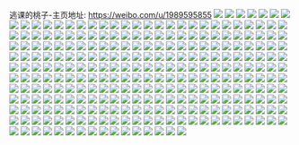 逃课的桃子-主页地址: https://weibo.com/u/1989595855 
![](https://wx4.sinaimg.cn/mw2000/7696d2cfly1h8rsn8zo21j22c0340hdv.jpg) 
![](https://wx4.sinaimg.cn/mw2000/7696d2cfly1h8rsni96u0j226h2wn4qr.jpg) 
![](https://wx4.sinaimg.cn/mw2000/7696d2cfly1h8rsndpzdmj22c0340npf.jpg) 
![](https://wx4.sinaimg.cn/mw2000/7696d2cfly1h8rsnrb6pqj22c0340e82.jpg) 
![](https://wx4.sinaimg.cn/mw2000/7696d2cfly1h8rsog6d0nj22642ss4qp.jpg) 
![](https://wx4.sinaimg.cn/mw2000/7696d2cfly1h8rsnfh5tsj22c03407wj.jpg) 
![](https://wx4.sinaimg.cn/mw2000/7696d2cfly1h8rsncfyd2j22072jcu0y.jpg) 
![](https://wx4.sinaimg.cn/mw2000/7696d2cfly1h8rsngicapj22c0340e82.jpg) 
![](https://wx4.sinaimg.cn/mw2000/7696d2cfly1h6l0s0pf6hj22c03404qr.jpg) 
![](https://wx4.sinaimg.cn/mw2000/7696d2cfly1h6l0s1uxkhj22c03401ky.jpg) 
![](https://wx4.sinaimg.cn/mw2000/7696d2cfly1h6l0s30frcj22c0340u0x.jpg) 
![](https://wx4.sinaimg.cn/mw2000/7696d2cfly1h6l0s3yno2j22c035ik3e.jpg) 
![](https://wx4.sinaimg.cn/mw2000/7696d2cfly1h6l0s4qtevj22c0340n3q.jpg) 
![](https://wx4.sinaimg.cn/mw2000/7696d2cfly1h6l0s5scuwj22c03407wh.jpg) 
![](https://wx4.sinaimg.cn/mw2000/7696d2cfly1h6l0s7kaarj220l2sq4qs.jpg) 
![](https://wx4.sinaimg.cn/mw2000/7696d2cfly1h6l0s8pvh9j22c03407wh.jpg) 
![](https://wx4.sinaimg.cn/mw2000/7696d2cfly1h6glsh19fbj21ex1w4qv5.jpg) 
![](https://wx4.sinaimg.cn/mw2000/7696d2cfly1h6glsjyi4tj224f324kjm.jpg) 
![](https://wx4.sinaimg.cn/mw2000/7696d2cfly1h6glsmw8u6j22c03404ez.jpg) 
![](https://wx4.sinaimg.cn/mw2000/7696d2cfly1h6glsejuejj22c0340438.jpg) 
![](https://wx4.sinaimg.cn/mw2000/7696d2cfly1h6glsf6418j20wh16kad7.jpg) 
![](https://wx4.sinaimg.cn/mw2000/7696d2cfly1h6glspotn6j22c0340qv7.jpg) 
![](https://wx4.sinaimg.cn/mw2000/7696d2cfly1h6glsfjik7j20wh16n10e.jpg) 
![](https://wx4.sinaimg.cn/mw2000/7696d2cfly1h6glsrlzuvj21o028117t.jpg) 
![](https://wx4.sinaimg.cn/mw2000/7696d2cfly1h6glss6looj20wg16g401.jpg) 
![](https://wx4.sinaimg.cn/mw2000/7696d2cfly1h646b0uhk2j21qp2hunpe.jpg) 
![](https://wx4.sinaimg.cn/mw2000/7696d2cfly1h646bnjol6j22c0340kjn.jpg) 
![](https://wx4.sinaimg.cn/mw2000/7696d2cfly1h646br8w37j22c0340b2a.jpg) 
![](https://wx4.sinaimg.cn/mw2000/7696d2cfly1h646awzo1pj22c03407wi.jpg) 
![](https://wx4.sinaimg.cn/mw2000/7696d2cfly1h5z4ssd7akj22c0340e83.jpg) 
![](https://wx4.sinaimg.cn/mw2000/7696d2cfly1h5z4spjv1oj22c0340tnu.jpg) 
![](https://wx4.sinaimg.cn/mw2000/7696d2cfly1h5z4svb3x8j22c0340gzf.jpg) 
![](https://wx4.sinaimg.cn/mw2000/7696d2cfly1h5z4t42yeuj22512sg4qr.jpg) 
![](https://wx4.sinaimg.cn/mw2000/7696d2cfly1h5z4sxtexmj22c0340npe.jpg) 
![](https://wx4.sinaimg.cn/mw2000/7696d2cfly1h5z4t161nkj22c0340hdv.jpg) 
![](https://wx4.sinaimg.cn/mw2000/7696d2cfly1h5ukjgqfgsj22c03401l1.jpg) 
![](https://wx4.sinaimg.cn/mw2000/7696d2cfly1h5ukj6d5haj22c0340b2a.jpg) 
![](https://wx4.sinaimg.cn/mw2000/7696d2cfly1h5ukjjtacvj22c0340hdw.jpg) 
![](https://wx4.sinaimg.cn/mw2000/7696d2cfly1h5ukjdzzi5j22c0340nph.jpg) 
![](https://wx4.sinaimg.cn/mw2000/7696d2cfly1h5ukj90scuj22c03407wk.jpg) 
![](https://wx4.sinaimg.cn/mw2000/7696d2cfly1h5ukj34qbqj22ax3407wi.jpg) 
![](https://wx4.sinaimg.cn/mw2000/7696d2cfly1h5ukj4vfktj22c03404qq.jpg) 
![](https://wx4.sinaimg.cn/mw2000/7696d2cfly1h5ukjlsfkaj22c033yx6q.jpg) 
![](https://wx4.sinaimg.cn/mw2000/7696d2cfly1h5ukjamwxqj22c03407wi.jpg) 
![](https://wx4.sinaimg.cn/mw2000/7696d2cfly1h5pzcal3e1j22c0340qv6.jpg) 
![](https://wx4.sinaimg.cn/mw2000/7696d2cfly1h5pzclylv2j21o0280qv6.jpg) 
![](https://wx4.sinaimg.cn/mw2000/7696d2cfly1h5pzcito9mj21o0280x6q.jpg) 
![](https://wx4.sinaimg.cn/mw2000/7696d2cfly1h5pzckfx59j22c0340kjm.jpg) 
![](https://wx4.sinaimg.cn/mw2000/7696d2cfly1h5c2dqzrwnj22c0340kjn.jpg) 
![](https://wx4.sinaimg.cn/mw2000/7696d2cfly1h5c2dshpcvj22c03407wh.jpg) 
![](https://wx4.sinaimg.cn/mw2000/7696d2cfly1h5c2dw38fjj22c0340e83.jpg) 
![](https://wx4.sinaimg.cn/mw2000/7696d2cfly1h5c2e1gi5ej22c0340e82.jpg) 
![](https://wx4.sinaimg.cn/mw2000/7696d2cfly1h5c2e3n98kj229o31ee82.jpg) 
![](https://wx4.sinaimg.cn/mw2000/7696d2cfly1h5c2e5ffnhj22801o0npd.jpg) 
![](https://wx4.sinaimg.cn/mw2000/7696d2cfly1h5c2ec3cztj22c03407wj.jpg) 
![](https://wx4.sinaimg.cn/mw2000/7696d2cfly1h5c2ei69woj22bn340e83.jpg) 
![](https://wx4.sinaimg.cn/mw2000/7696d2cfly1h5c2eezz42j22c0340x6r.jpg) 
![](https://wx4.sinaimg.cn/mw2000/7696d2cfly1h4z72bizs1j222o33ye81.jpg) 
![](https://wx4.sinaimg.cn/mw2000/7696d2cfly1h4z727apb7j222o33yhdt.jpg) 
![](https://wx4.sinaimg.cn/mw2000/7696d2cfly1h4z725ndmqj222o33yu0x.jpg) 
![](https://wx4.sinaimg.cn/mw2000/7696d2cfly1h4z7282q3oj222o33yqv5.jpg) 
![](https://wx4.sinaimg.cn/mw2000/7696d2cfly1h4z729s8qjj222o33yqv5.jpg) 
![](https://wx4.sinaimg.cn/mw2000/7696d2cfly1h4z72aqliaj222o33ynpd.jpg) 
![](https://wx4.sinaimg.cn/mw2000/7696d2cfly1h4auv0cbuoj22a531k4qr.jpg) 
![](https://wx4.sinaimg.cn/mw2000/7696d2cfly1h4auuy7ky1j229a30d1kz.jpg) 
![](https://wx4.sinaimg.cn/mw2000/7696d2cfly1h44hqcy545j22c0340e86.jpg) 
![](https://wx4.sinaimg.cn/mw2000/7696d2cfly1h44hpvyu8yj22c0340x6t.jpg) 
![](https://wx4.sinaimg.cn/mw2000/7696d2cfly1h44hqkpwnuj22c0340u10.jpg) 
![](https://wx4.sinaimg.cn/mw2000/7696d2cfly1h44hq5k300j22ax340x6r.jpg) 
![](https://wx4.sinaimg.cn/mw2000/7696d2cfly1h44hqthtsej22b432uqv9.jpg) 
![](https://wx4.sinaimg.cn/mw2000/7696d2cfly1h44hq17e5ej22b3340u10.jpg) 
![](https://wx4.sinaimg.cn/mw2000/7696d2cfly1h44hqfo909j22c0340b2b.jpg) 
![](https://wx4.sinaimg.cn/mw2000/7696d2cfly1h44hpr1fdpj22b3340e83.jpg) 
![](https://wx4.sinaimg.cn/mw2000/7696d2cfly1h44hqp4bxij22c0340qv7.jpg) 
![](https://wx4.sinaimg.cn/mw2000/7696d2cfly1h2zeyw2h9fj21o0280kjl.jpg) 
![](https://wx4.sinaimg.cn/mw2000/7696d2cfly1h2zeyxdx3kj21ms26ehdt.jpg) 
![](https://wx4.sinaimg.cn/mw2000/7696d2cfly1h283jrw0ygj22c0340hdu.jpg) 
![](https://wx4.sinaimg.cn/mw2000/7696d2cfly1h283k0tcgbj22c03407wj.jpg) 
![](https://wx4.sinaimg.cn/mw2000/7696d2cfly1h283jtlkwij22c031wqv6.jpg) 
![](https://wx4.sinaimg.cn/mw2000/7696d2cfly1h283jvlupuj22c03407wi.jpg) 
![](https://wx4.sinaimg.cn/mw2000/7696d2cfly1h283jueet7j22c0340npd.jpg) 
![](https://wx4.sinaimg.cn/mw2000/7696d2cfly1h283jz9pbsj22c0340qv6.jpg) 
![](https://wx4.sinaimg.cn/mw2000/7696d2cfly1h283jxagqjj22c0340qv6.jpg) 
![](https://wx4.sinaimg.cn/mw2000/7696d2cfly1h283jq6qcuj21o0280x6p.jpg) 
![](https://wx4.sinaimg.cn/mw2000/7696d2cfly1gyoncj6zq7j23402c04qq.jpg) 
![](https://wx4.sinaimg.cn/mw2000/7696d2cfly1gyonckiwknj23402c07wj.jpg) 
![](https://wx4.sinaimg.cn/mw2000/7696d2cfly1gyonclyfmtj22c0340b2a.jpg) 
![](https://wx4.sinaimg.cn/mw2000/7696d2cfly1gyoncnbi7pj22c0340e82.jpg) 
![](https://wx4.sinaimg.cn/mw2000/7696d2cfly1gyoncoykokj22c0340u0y.jpg) 
![](https://wx4.sinaimg.cn/mw2000/7696d2cfly1gyonctuqo0j22c0340qv5.jpg) 
![](https://wx4.sinaimg.cn/mw2000/7696d2cfly1gyoncvu1hsj22c0340npf.jpg) 
![](https://wx4.sinaimg.cn/mw2000/7696d2cfly1gyoncsj3yzj22c0340x6r.jpg) 
![](https://wx4.sinaimg.cn/mw2000/7696d2cfly1gyoncgn775j22c0340qv7.jpg) 
![](https://wx4.sinaimg.cn/mw2000/7696d2cfly1gyoncy0mxkj22c03401kz.jpg) 
![](https://wx4.sinaimg.cn/mw2000/7696d2cfly1gxrkkidpp7j226b2y9qv5.jpg) 
![](https://wx4.sinaimg.cn/mw2000/7696d2cfly1gxrkkcio30j22c0340x6p.jpg) 
![](https://wx4.sinaimg.cn/mw2000/7696d2cfly1gxrkkec6rkj225130qkjm.jpg) 
![](https://wx4.sinaimg.cn/mw2000/7696d2cfly1gxrkkg8booj22c0340x6r.jpg) 
![](https://wx4.sinaimg.cn/mw2000/7696d2cfly1gxrkkalkewj22c0340hdv.jpg) 
![](https://wx4.sinaimg.cn/mw2000/7696d2cfly1gxrkkoyi62j22c0340b2a.jpg) 
![](https://wx4.sinaimg.cn/mw2000/7696d2cfly1gwzgniuprbj21o0280u0x.jpg) 
![](https://wx4.sinaimg.cn/mw2000/7696d2cfly1gwzgnq61ztj21o028nkjl.jpg) 
![](https://wx4.sinaimg.cn/mw2000/7696d2cfly1gwzgoavmhoj21lj257qv5.jpg) 
![](https://wx4.sinaimg.cn/mw2000/7696d2cfly1gwzgojeqvgj21o0280hdt.jpg) 
![](https://wx4.sinaimg.cn/mw2000/7696d2cfly1gwzgp3ptmkj21o028jnpd.jpg) 
![](https://wx4.sinaimg.cn/mw2000/7696d2cfly1gwzgpa05ewj21o0280hdt.jpg) 
![](https://wx4.sinaimg.cn/mw2000/7696d2cfly1gwzgpfmqetj21i81ydhdt.jpg) 
![](https://wx4.sinaimg.cn/mw2000/7696d2cfly1gwzgq74o3gj21o028fqv5.jpg) 
![](https://wx4.sinaimg.cn/mw2000/7696d2cfly1gwzgqhwl62j21kx23dkjl.jpg) 
![](https://wx4.sinaimg.cn/mw2000/7696d2cfly1gw8w13tgn9j21o0280npd.jpg) 
![](https://wx4.sinaimg.cn/mw2000/7696d2cfly1gw8w1aukn8j22c0340qv5.jpg) 
![](https://wx4.sinaimg.cn/mw2000/7696d2cfly1gw8w16c9skj21o02801ky.jpg) 
![](https://wx4.sinaimg.cn/mw2000/7696d2cfly1gw8w18q5wkj21o0280b29.jpg) 
![](https://wx4.sinaimg.cn/mw2000/7696d2cfly1gw8w11icudj22c03401l1.jpg) 
![](https://wx4.sinaimg.cn/mw2000/7696d2cfly1gw8w1f55zoj22c0340u0z.jpg) 
![](https://wx4.sinaimg.cn/mw2000/7696d2cfly1gw8w1kime6j22c035ahdw.jpg) 
![](https://wx4.sinaimg.cn/mw2000/7696d2cfly1gw8w1pe545j22c034yb2c.jpg) 
![](https://wx4.sinaimg.cn/mw2000/7696d2cfly1gw8w1ux2o2j22c03401kz.jpg) 
![](https://wx4.sinaimg.cn/mw2000/7696d2cfly1gw1sg4ydqyj21o0280x6p.jpg) 
![](https://wx4.sinaimg.cn/mw2000/7696d2cfly1gw1sg5pngej21o0280u0x.jpg) 
![](https://wx4.sinaimg.cn/mw2000/7696d2cfly1gw1sg6lhdpj21ly22uqv5.jpg) 
![](https://wx4.sinaimg.cn/mw2000/7696d2cfly1gw1sg3pgupj21o0280u0x.jpg) 
![](https://wx4.sinaimg.cn/mw2000/7696d2cfly1gw1sg7oppjj21o0280b2a.jpg) 
![](https://wx4.sinaimg.cn/mw2000/7696d2cfly1gw1sg8rsjlj21o02801ky.jpg) 
![](https://wx4.sinaimg.cn/mw2000/7696d2cfly1gw1sga4gppj21o02807wi.jpg) 
![](https://wx4.sinaimg.cn/mw2000/7696d2cfly1gw1sgaxjk1j21o0280x6p.jpg) 
![](https://wx4.sinaimg.cn/mw2000/7696d2cfly1gw1sgc6mk2j21o0280b2a.jpg) 
![](https://wx4.sinaimg.cn/mw2000/7696d2cfly1gvzieyvxzaj22801o0hdu.jpg) 
![](https://wx4.sinaimg.cn/mw2000/7696d2cfly1gvziezw6zzj21o02807wi.jpg) 
![](https://wx4.sinaimg.cn/mw2000/7696d2cfly1gvziexns0aj21o0280npe.jpg) 
![](https://wx4.sinaimg.cn/mw2000/7696d2cfly1gvzif0qb9kj21o0281u0x.jpg) 
![](https://wx4.sinaimg.cn/mw2000/7696d2cfly1gvyysk5agkj22bt33qqv7.jpg) 
![](https://wx4.sinaimg.cn/mw2000/7696d2cfly1gvyysmop1mj21o02807wh.jpg) 
![](https://wx4.sinaimg.cn/mw2000/7696d2cfly1gvyysll709j22c0340qv6.jpg) 
![](https://wx4.sinaimg.cn/mw2000/7696d2cfly1gvyysiguitj21o0280npd.jpg) 
![](https://wx4.sinaimg.cn/mw2000/7696d2cfly1gvyysnref0j21o0281u0x.jpg) 
![](https://wx4.sinaimg.cn/mw2000/7696d2cfly1gvyyt24mu5j21o0280e82.jpg) 
![](https://wx4.sinaimg.cn/mw2000/7696d2cfly1gvyysqi7xqj21o0280x6p.jpg) 
![](https://wx4.sinaimg.cn/mw2000/7696d2cfly1gvyysozcm6j21o0280qv5.jpg) 
![](https://wx4.sinaimg.cn/mw2000/7696d2cfly1gvyysrpuotj21o0280b2a.jpg) 
![](https://wx4.sinaimg.cn/mw2000/7696d2cfly1gvx9l6nctyj21o0280qv6.jpg) 
![](https://wx4.sinaimg.cn/mw2000/7696d2cfly1gvvz4dvhbnj21o0280u0x.jpg) 
![](https://wx4.sinaimg.cn/mw2000/7696d2cfly1gvvz4fw5boj21o0280x6p.jpg) 
![](https://wx4.sinaimg.cn/mw2000/7696d2cfly1gvvz4bzp97j21o0280x6p.jpg) 
![](https://wx4.sinaimg.cn/mw2000/7696d2cfly1gvvz4hahovj21o0280u0x.jpg) 
![](https://wx4.sinaimg.cn/mw2000/7696d2cfly1gvvz4i8uxmj21o0280kjl.jpg) 
![](https://wx4.sinaimg.cn/mw2000/7696d2cfly1gvvz4koz2aj21o02807wi.jpg) 
![](https://wx4.sinaimg.cn/mw2000/7696d2cfly1gtpzii5mqcj21o0280qv5.jpg) 
![](https://wx4.sinaimg.cn/mw2000/7696d2cfly1gsyvr8xuvwj22c0340b2b.jpg) 
![](https://wx4.sinaimg.cn/mw2000/7696d2cfly1gsyvsbr1y3j22c03401kz.jpg) 
![](https://wx4.sinaimg.cn/mw2000/7696d2cfly1gsyvtpxhrvj22c0340hdu.jpg) 
![](https://wx4.sinaimg.cn/mw2000/7696d2cfly1gsyvu1q3caj22ve25khdu.jpg) 
![](https://wx4.sinaimg.cn/mw2000/7696d2cfly1gsyvreyxqoj21o028fb29.jpg) 
![](https://wx4.sinaimg.cn/mw2000/7696d2cfly1gsyvuk923mj22c03404qr.jpg) 
![](https://wx4.sinaimg.cn/mw2000/7696d2cfly1gsyvspg7n9j22c0340npe.jpg) 
![](https://wx4.sinaimg.cn/mw2000/7696d2cfly1gsyvrxci65j22c03401kz.jpg) 
![](https://wx4.sinaimg.cn/mw2000/7696d2cfly1gsyvt88uo0j22c0340qv6.jpg) 
![](https://wx4.sinaimg.cn/mw2000/7696d2cfly1gst4kwguj3j234033y7wk.jpg) 
![](https://wx4.sinaimg.cn/mw2000/7696d2cfly1gst4ksyeu2j21o0280x6p.jpg) 
![](https://wx4.sinaimg.cn/mw2000/7696d2cfly1gsscnao58zj21dj1ww4qp.jpg) 
![](https://wx4.sinaimg.cn/mw2000/7696d2cfly1gsq46t1md4j21o0280b2a.jpg) 
![](https://wx4.sinaimg.cn/mw2000/7696d2cfly1gsq46zp0r3j21o028rhdu.jpg) 
![](https://wx4.sinaimg.cn/mw2000/7696d2cfly1gsq4777arvj21o0280hdu.jpg) 
![](https://wx4.sinaimg.cn/mw2000/7696d2cfly1gsq47bdw2jj21o0280kjl.jpg) 
![](https://wx4.sinaimg.cn/mw2000/7696d2cfly1gsorhuxlrtj21pt1pt4qp.jpg) 
![](https://wx4.sinaimg.cn/mw2000/7696d2cfly1grrdoe5yt2j22c0340kjo.jpg) 
![](https://wx4.sinaimg.cn/mw2000/7696d2cfly1grrdowdkkhj22c0340kjo.jpg) 
![](https://wx4.sinaimg.cn/mw2000/7696d2cfly1grrdnvooz3j22832ure82.jpg) 
![](https://wx4.sinaimg.cn/mw2000/7696d2cfly1grrdnh93zgj22c0340kjm.jpg) 
![](https://wx4.sinaimg.cn/mw2000/7696d2cfly1grrdnjnukvj22c033y1ky.jpg) 
![](https://wx4.sinaimg.cn/mw2000/7696d2cfly1grrdnsdj9nj22c0340kjm.jpg) 
![](https://wx4.sinaimg.cn/mw2000/7696d2cfly1grrdo2sxkmj22c0340kjm.jpg) 
![](https://wx4.sinaimg.cn/mw2000/7696d2cfly1grrdo61yjcj22c03404qq.jpg) 
![](https://wx4.sinaimg.cn/mw2000/7696d2cfly1grrdnobygzj22c0340hdv.jpg) 
![](https://wx4.sinaimg.cn/mw2000/7696d2cfly1griwv2mw0mj22c033ye82.jpg) 
![](https://wx4.sinaimg.cn/mw2000/7696d2cfly1griwv88cshj22801o0hdt.jpg) 
![](https://wx4.sinaimg.cn/mw2000/7696d2cfly1griwv4isv2j22c033y7wi.jpg) 
![](https://wx4.sinaimg.cn/mw2000/7696d2cfly1griwv1a6joj23402c0kjm.jpg) 
![](https://wx4.sinaimg.cn/mw2000/7696d2cfly1griwv73xcwj20rs15ondw.jpg) 
![](https://wx4.sinaimg.cn/mw2000/7696d2cfly1griwv6kxn7j21o0280qv5.jpg) 
![](https://wx4.sinaimg.cn/mw2000/7696d2cfly1grgxq63lb5j21o0280npd.jpg) 
![](https://wx4.sinaimg.cn/mw2000/7696d2cfly1grdcfy9sfgj21o0280u0x.jpg) 
![](https://wx4.sinaimg.cn/mw2000/7696d2cfly1gqxzl7w0bxj21o0280u0x.jpg) 
![](https://wx4.sinaimg.cn/mw2000/7696d2cfly1gqhzs59iybj21o0280u0y.jpg) 
![](https://wx4.sinaimg.cn/mw2000/7696d2cfly1gqaudld0h8j21ho1zk1l1.jpg) 
![](https://wx4.sinaimg.cn/mw2000/7696d2cfly1gqaue58gp4j21ho1zkhdx.jpg) 
![](https://wx4.sinaimg.cn/mw2000/7696d2cfly1gqaued2bjgj20zk1bee82.jpg) 
![](https://wx4.sinaimg.cn/mw2000/7696d2cfly1gqaudc9iayj22802yo1l9.jpg) 
![](https://wx4.sinaimg.cn/mw2000/7696d2cfly1gpznycphrkj22c03404qr.jpg) 
![](https://wx4.sinaimg.cn/mw2000/7696d2cfly1gp9b65p6sij20yi19e4cf.jpg) 
![](https://wx4.sinaimg.cn/mw2000/7696d2cfly1gou9dael7aj22c0340qv7.jpg) 
![](https://wx4.sinaimg.cn/mw2000/7696d2cfly1gou9d5w97jj21o0280hdu.jpg) 
![](https://wx4.sinaimg.cn/mw2000/7696d2cfly1gou9cp90e2j22c02c0e82.jpg) 
![](https://wx4.sinaimg.cn/mw2000/7696d2cfly1gou9d8cqiej22c03401kz.jpg) 
![](https://wx4.sinaimg.cn/mw2000/7696d2cfly1gou9cuw0hkj22c0340kjm.jpg) 
![](https://wx4.sinaimg.cn/mw2000/7696d2cfly1gou9dbmajzj21o0280e83.jpg) 
![](https://wx4.sinaimg.cn/mw2000/7696d2cfly1gou9d3gifgj21o02807wj.jpg) 
![](https://wx4.sinaimg.cn/mw2000/7696d2cfly1gou9cxeiycj22801o0b2b.jpg) 
![](https://wx4.sinaimg.cn/mw2000/7696d2cfly1gou9cscp05j22c0340x6q.jpg) 
![](https://wx4.sinaimg.cn/mw2000/7696d2cfgy1gokhldrm6hj22c03401kx.jpg) 
![](https://wx4.sinaimg.cn/mw2000/7696d2cfgy1gokhm44zw7j22c03401kx.jpg) 
![](https://wx4.sinaimg.cn/mw2000/7696d2cfgy1gokhmaps8bj22c0340kjl.jpg) 
![](https://wx4.sinaimg.cn/mw2000/7696d2cfgy1gokhm7766aj22c0340b29.jpg) 
![](https://wx4.sinaimg.cn/mw2000/7696d2cfgy1gokhllr1h1j23402c0qv7.jpg) 
![](https://wx4.sinaimg.cn/mw2000/7696d2cfgy1gokhmeaog2j22c02c0npd.jpg) 
![](https://wx4.sinaimg.cn/mw2000/7696d2cfgy1gokhlshibej22c03401l0.jpg) 
![](https://wx4.sinaimg.cn/mw2000/7696d2cfgy1gokhly2m8oj22c033yu0y.jpg) 
![](https://wx4.sinaimg.cn/mw2000/7696d2cfgy1gokhm2lnvrj21o0280qv5.jpg) 
![](https://wx4.sinaimg.cn/mw2000/7696d2cfgy1goicrhnmq8j22c033yu0z.jpg) 
![](https://wx4.sinaimg.cn/mw2000/7696d2cfgy1goicrnzmdzj22c02c0x6q.jpg) 
![](https://wx4.sinaimg.cn/mw2000/7696d2cfgy1goicrjrzu9j22c033ykjm.jpg) 
![](https://wx4.sinaimg.cn/mw2000/7696d2cfgy1goicrflufoj22c033yb2b.jpg) 
![](https://wx4.sinaimg.cn/mw2000/7696d2cfgy1goicrlm6ocj21o0280e83.jpg) 
![](https://wx4.sinaimg.cn/mw2000/7696d2cfgy1goicrd2ncqj234033ykjo.jpg) 
![](https://wx4.sinaimg.cn/mw2000/7696d2cfgy1goicrazwtlj22c033ynpe.jpg) 
![](https://wx4.sinaimg.cn/mw2000/7696d2cfgy1goictbco2rj20yi19wh8y.jpg) 
![](https://wx4.sinaimg.cn/mw2000/7696d2cfgy1goict9xu97j22c03404qq.jpg) 
![](https://wx4.sinaimg.cn/mw2000/7696d2cfgy1gofwxay6srj23402c01kx.jpg) 
![](https://wx4.sinaimg.cn/mw2000/7696d2cfgy1gofwxeuexzj22c02c07wi.jpg) 
![](https://wx4.sinaimg.cn/mw2000/7696d2cfgy1gofwxdpbstj22c033y4qr.jpg) 
![](https://wx4.sinaimg.cn/mw2000/7696d2cfgy1gofwxfg01zj22c02c0nm8.jpg) 
![](https://wx4.sinaimg.cn/mw2000/7696d2cfgy1gofwxgyibrj22c02c0txr.jpg) 
![](https://wx4.sinaimg.cn/mw2000/7696d2cfgy1gofwxihf9cj22c02c0h93.jpg) 
![](https://wx4.sinaimg.cn/mw2000/7696d2cfgy1gofwxm36raj21o0280qv6.jpg) 
![](https://wx4.sinaimg.cn/mw2000/7696d2cfgy1gofwxkopytj21o02801kz.jpg) 
![](https://wx4.sinaimg.cn/mw2000/7696d2cfgy1gofwxngvrjj21o0280u0y.jpg) 
![](https://wx4.sinaimg.cn/mw2000/7696d2cfly1go7ydixng2j21o0280npe.jpg) 
![](https://wx4.sinaimg.cn/mw2000/7696d2cfly1gnw9lsihi8j23402c07wj.jpg) 
![](https://wx4.sinaimg.cn/mw2000/7696d2cfly1gnw9lolj60j21o0280x6q.jpg) 
![](https://wx4.sinaimg.cn/mw2000/7696d2cfly1gns60veo8hj21o02807wi.jpg) 
![](https://wx4.sinaimg.cn/mw2000/7696d2cfly1gns60waivcj21o02801ky.jpg) 
![](https://wx4.sinaimg.cn/mw2000/7696d2cfly1gns60x7wwbj21o02804qq.jpg) 
![](https://wx4.sinaimg.cn/mw2000/7696d2cfly1gns60ui1iyj21o02804qq.jpg) 
![](https://wx4.sinaimg.cn/mw2000/7696d2cfly1gnofsiljcqj22bc332e84.jpg) 
![](https://wx4.sinaimg.cn/mw2000/7696d2cfly1gnerwkqf3mj22c033y4qr.jpg) 
![](https://wx4.sinaimg.cn/mw2000/7696d2cfly1gncqg3pwr4j21o0280hdu.jpg) 
![](https://wx4.sinaimg.cn/mw2000/7696d2cfly1gncqg1r1vtj21o0280kjm.jpg) 
![](https://wx4.sinaimg.cn/mw2000/7696d2cfly1gncqgp254dj21o0280hdu.jpg) 
![](https://wx4.sinaimg.cn/mw2000/7696d2cfly1gncqgrne3uj21o02801ky.jpg) 
![](https://wx4.sinaimg.cn/mw2000/7696d2cfly1gn0cw81ajoj23402by4qs.jpg) 
![](https://wx4.sinaimg.cn/mw2000/7696d2cfly1gmxo58hz2dj22c033ykjo.jpg) 
![](https://wx4.sinaimg.cn/mw2000/7696d2cfly1gmxo5a5igqj22c033ynpf.jpg) 
![](https://wx4.sinaimg.cn/mw2000/7696d2cfly1gmxo56gpsrj22c033yx6s.jpg) 
![](https://wx4.sinaimg.cn/mw2000/7696d2cfly1gkka7lklmij21w02imx6q.jpg) 
![](https://wx4.sinaimg.cn/mw2000/7696d2cfly1gkka7ydgeoj22io1vykjn.jpg) 
![](https://wx4.sinaimg.cn/mw2000/7696d2cfly1gkka7o6l1pj21w02imkjm.jpg) 
![](https://wx4.sinaimg.cn/mw2000/7696d2cfly1gkka7rtcp0j21o0280npe.jpg) 
![](https://wx4.sinaimg.cn/mw2000/7696d2cfly1gkka7v7wxij21o0280b2a.jpg) 
![](https://wx4.sinaimg.cn/mw2000/7696d2cfly1gkka7qaly0j21o0280x6q.jpg) 
![](https://wx4.sinaimg.cn/mw2000/7696d2cfly1gkka7jhudwj22io2imqv7.jpg) 
![](https://wx4.sinaimg.cn/mw2000/7696d2cfly1gkka7tnsgqj21w02imkjm.jpg) 
![](https://wx4.sinaimg.cn/mw2000/7696d2cfly1gkka7wiympj21o0280e81.jpg) 
![](https://wx4.sinaimg.cn/mw2000/7696d2cfly1gjasr9v445j216o1ku1iz.jpg) 
![](https://wx4.sinaimg.cn/mw2000/7696d2cfly1gjasrai7kdj216o1kunpd.jpg) 
![](https://wx4.sinaimg.cn/mw2000/7696d2cfly1gjasr8wbtcj216o16m4qp.jpg) 
![](https://wx4.sinaimg.cn/mw2000/7696d2cfly1gjasrch0o5j21w02iox6q.jpg) 
![](https://wx4.sinaimg.cn/mw2000/7696d2cfly1gjasre8uhej21w02ionpd.jpg) 
![](https://wx4.sinaimg.cn/mw2000/7696d2cfly1gjasrfns0vj21w02ioe83.jpg) 
![](https://wx4.sinaimg.cn/mw2000/7696d2cfly1gjasrh93ihj21o02801kz.jpg) 
![](https://wx4.sinaimg.cn/mw2000/7696d2cfly1gjasrjy9cyj21w02iohdv.jpg) 
![](https://wx4.sinaimg.cn/mw2000/7696d2cfly1gjasrijoqbj21o0280qv6.jpg) 
![](https://wx4.sinaimg.cn/mw2000/7696d2cfly1gj1tpsag14j216o1ku4qp.jpg) 
![](https://wx4.sinaimg.cn/mw2000/7696d2cfly1giuw8u6o47j21o02801ky.jpg) 
![](https://wx4.sinaimg.cn/mw2000/7696d2cfly1giqcf0z3wij21o0280kjm.jpg) 
![](https://wx4.sinaimg.cn/mw2000/7696d2cfly1giqcf1sp99j21o0280npe.jpg) 
![](https://wx4.sinaimg.cn/mw2000/7696d2cfly1giqcf2m5hxj21o0280npe.jpg) 
![](https://wx4.sinaimg.cn/mw2000/7696d2cfly1giqcf3f7ufj21o0280e82.jpg) 
![](https://wx4.sinaimg.cn/mw2000/7696d2cfly1gi6hvcj77xj21o0280u0y.jpg) 
![](https://wx4.sinaimg.cn/mw2000/7696d2cfly1gi6hvdarraj21o0280npe.jpg) 
![](https://wx4.sinaimg.cn/mw2000/7696d2cfly1gi6hveqtk6j21o0280u0y.jpg) 
![](https://wx4.sinaimg.cn/mw2000/7696d2cfly1gi6hvalpzaj21o0280x6q.jpg) 
![](https://wx4.sinaimg.cn/mw2000/7696d2cfly1ghkhtcsylnj21o02807wj.jpg) 
![](https://wx4.sinaimg.cn/mw2000/7696d2cfly1ghkhtenyr8j216o1kunpd.jpg) 

